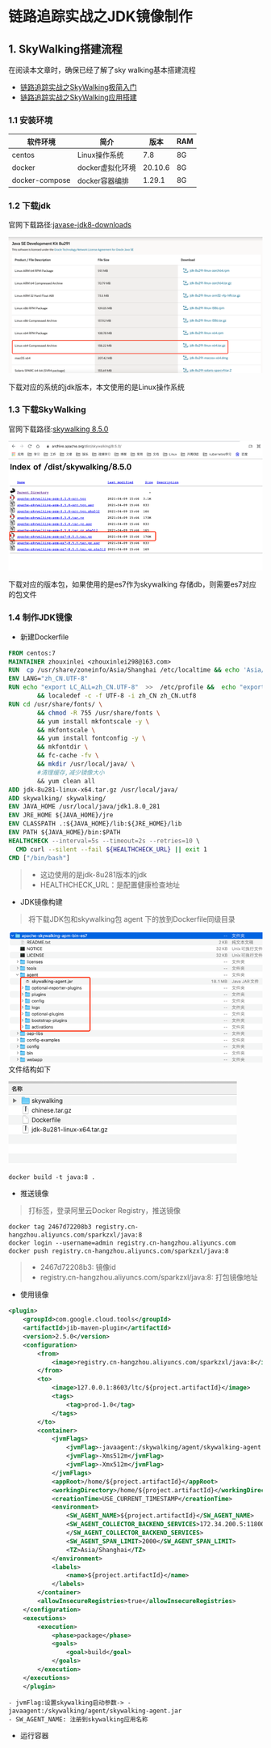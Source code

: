 # 链路追踪实战之JDK镜像制作

## 1. SkyWalking搭建流程

在阅读本文章时，确保已经了解了sky walking基本搭建流程
- [链路追踪实战之SkyWalking极简入门](https://www.iocoder.cn/SkyWalking/install)
- [链路追踪实战之SkyWalking应用搭建](forward/链路追踪实战之SkyWalking环境搭建.md)

### 1.1 安装环境

|软件环境|简介|版本|RAM
|-------|-------|-------|-------|
|centos|Linux操作系统|7.8|8G|
|docker|docker虚拟化环境|20.10.6|8G|
|docker-compose|docker容器编排|1.29.1|8G|

### 1.2 下载jdk

官网下载路径:[javase-jdk8-downloads](https://www.oracle.com/cn/java/technologies/javase/javase-jdk8-downloads.html)

![jdk-download.png](../images/jdk-download.png)

下载对应的系统的jdk版本，本文使用的是Linux操作系统

### 1.3 下载SkyWalking
官网下载路径:[skywalking 8.5.0](https://archive.apache.org/dist/skywalking/8.5.0/)

![skywalking-download.png](../images/skywalking-download.png)

下载对应的版本包，如果使用的是es7作为skywalking 存储db，则需要es7对应的包文件

### 1.4 制作JDK镜像

- 新建Dockerfile
  
```dockerfile
FROM centos:7
MAINTAINER zhouxinlei <zhouxinlei298@163.com>
RUN  cp /usr/share/zoneinfo/Asia/Shanghai /etc/localtime && echo 'Asia/Shanghai' >/etc/timezone
ENV LANG="zh_CN.UTF-8"
RUN echo "export LC_ALL=zh_CN.UTF-8"  >>  /etc/profile &&  echo "export LC_ALL=zh_CN.UTF-8" >>/root/.bashrc \
        && localedef -c -f UTF-8 -i zh_CN zh_CN.utf8
RUN cd /usr/share/fonts/ \
        && chmod -R 755 /usr/share/fonts \
        && yum install mkfontscale -y \
        && mkfontscale \
        && yum install fontconfig -y \
        && mkfontdir \
        && fc-cache -fv \
        && mkdir /usr/local/java/ \
        #清理缓存,减少镜像大小
        && yum clean all
ADD jdk-8u281-linux-x64.tar.gz /usr/local/java/
ADD skywalking/ skywalking/
ENV JAVA_HOME /usr/local/java/jdk1.8.0_281
ENV JRE_HOME ${JAVA_HOME}/jre
ENV CLASSPATH .:${JAVA_HOME}/lib:${JRE_HOME}/lib
ENV PATH ${JAVA_HOME}/bin:$PATH
HEALTHCHECK --interval=5s --timeout=2s --retries=10 \
  CMD curl --silent --fail ${HEALTHCHECK_URL} || exit 1
CMD ["/bin/bash"]
```
> - 这边使用的是jdk-8u281版本的jdk
> - HEALTHCHECK_URL：是配置健康检查地址


- JDK镜像构建

> 将下载JDK包和skywalking包 agent 下的放到Dockerfile同级目录

![skywalking-agent.png](../images/skywalking-agent.png)
文件结构如下
  
![jdk-build.png](../images/jdk-build.png)

```shell
docker build -t java:8 .
```
- 推送镜像

> 打标签，登录阿里云Docker Registry，推送镜像
```shell
docker tag 2467d72208b3 registry.cn-hangzhou.aliyuncs.com/sparkzxl/java:8
docker login --username=admin registry.cn-hangzhou.aliyuncs.com
docker push registry.cn-hangzhou.aliyuncs.com/sparkzxl/java:8
```
> - 2467d72208b3: 镜像id
> - registry.cn-hangzhou.aliyuncs.com/sparkzxl/java:8: 打包镜像地址
  
- 使用镜像
  
```xml
<plugin>
    <groupId>com.google.cloud.tools</groupId>
    <artifactId>jib-maven-plugin</artifactId>
    <version>2.5.0</version>
    <configuration>
        <from>
            <image>registry.cn-hangzhou.aliyuncs.com/sparkzxl/java:8</image>
        </from>
        <to>
            <image>127.0.0.1:8603/ltc/${project.artifactId}</image>
            <tags>
                <tag>prod-1.0</tag>
            </tags>
        </to>
        <container>
            <jvmFlags>
                <jvmFlag>-javaagent:/skywalking/agent/skywalking-agent.jar</jvmFlag>
                <jvmFlag>-Xms512m</jvmFlag>
                <jvmFlag>-Xmx512m</jvmFlag>
            </jvmFlags>
            <appRoot>/home/${project.artifactId}</appRoot>
            <workingDirectory>/home/${project.artifactId}</workingDirectory>
            <creationTime>USE_CURRENT_TIMESTAMP</creationTime>
            <environment>
                <SW_AGENT_NAME>${project.artifactId}</SW_AGENT_NAME>
                <SW_AGENT_COLLECTOR_BACKEND_SERVICES>172.34.200.5:11800
                </SW_AGENT_COLLECTOR_BACKEND_SERVICES>
                <SW_AGENT_SPAN_LIMIT>2000</SW_AGENT_SPAN_LIMIT>
                <TZ>Asia/Shanghai</TZ>
            </environment>
            <labels>
                <name>${project.artifactId}</name>
            </labels>
        </container>
        <allowInsecureRegistries>true</allowInsecureRegistries>
    </configuration>
    <executions>
        <execution>
            <phase>package</phase>
            <goals>
                <goal>build</goal>
            </goals>
        </execution>
    </executions>
    </plugin>
```

```text
- jvmFlag:设置skywalking启动参数-> -javaagent:/skywalking/agent/skywalking-agent.jar
- SW_AGENT_NAME: 注册到skywalking应用名称
```
- 运行容器
